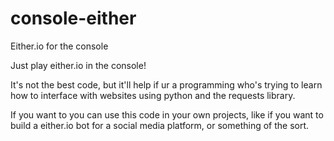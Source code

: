# console-either
Either.io for the console

Just play either.io in the console!

It's not the best code, but it'll help if ur a programming who's trying to learn how to interface with websites using python and the requests library.

If you want to you can use this code in your own projects, like if you want to build a either.io bot for a social media platform, or something of the sort.

